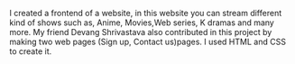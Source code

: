 I created a frontend of a website, in this website you can stream different kind of shows such as, Anime, Movies,Web series, K dramas and many more.
My friend Devang Shrivastava also contributed in this project by making two web pages (Sign up, Contact us)pages.
I used HTML and CSS to create it.
